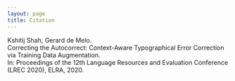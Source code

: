 ```yaml
---
layout: page
title: Citation
---
```


Kshitij Shah, Gerard de Melo.  
Correcting the Autocorrect: Context-Aware Typographical Error Correction
via Training Data Augmentation.  
In: Proceedings of the 12th Language Resources and Evaluation Conference
(LREC 2020), ELRA, 2020.
